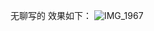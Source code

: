 无聊写的
效果如下：
![IMG_1967](https://github.com/qiaodila/qiaidila/assets/158482558/da817da2-54dc-4ce6-991b-c5908257e0fc)
